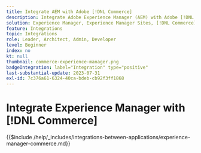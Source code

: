 ```yaml
---
title: Integrate AEM with Adobe [!DNL Commerce]
description: Integrate Adobe Experience Manager (AEM) with Adobe [!DNL Commerce] to build engaging shopping experiences.
solution: Experience Manager, Experience Manager Sites, [!DNL Commerce]
feature: Integrations
topic: Integrations
role: Leader, Architect, Admin, Developer
level: Beginner
index: no
kt: null
thumbnail: commerce-experience-manager.png
badgeIntegration: label="Integration" type="positive"
last-substantial-update: 2023-07-31
exl-id: 7c376a61-6324-40ca-bdeb-cb92f3ff1868
---
```

# Integrate Experience Manager with [!DNL Commerce]

{{$include /help/_includes/integrations-between-applications/experience-manager-commerce.md}}
